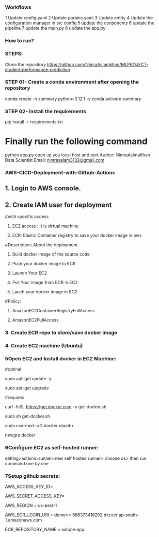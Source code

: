
### Workflows

1 Update config.yaml
2 Update params.yaml
3 Update entity
4 Update the configuration manager in src config
5 update the conponents
6 update the pipeline
7 update the main.py
8 update the app.py

### How to run?
### STEPS:
Clone the repository
https://github.com/NimraAslamkhan/MLPROJECT-student-performance-prediction

### STEP 01- Create a conda environment after opening the repository
conda create -n summary python=3.12.1 -y
conda activate summary

### STEP 02- install the requirements
pip install -r requirements.txt
# Finally run the following command
python app.py
open up you local host and port
Author: NimraAslmaKhan
Data Scientist
Email: nimraaslam3132@gmail.com


### AWS-CICD-Deployment-with-Github-Actions


## 1. Login to AWS console.


## 2. Create IAM user for deployment

#with specific access

1. EC2 access : It is virtual machine

2. ECR: Elastic Container registry to save your docker image in aws


#Description: About the deployment

1. Build docker image of the source code

2. Push your docker image to ECR

3. Launch Your EC2 

4. Pull Your image from ECR in EC2

5. Lauch your docker image in EC2

#Policy:

1. AmazonEC2ContainerRegistryFullAccess

2. AmazonEC2FullAccess


### 3. Create ECR repo to store/save docker image


### 4. Create EC2 machine (Ubuntu)

### 5Open EC2 and Install docker in EC2 Machine:
#optinal

sudo apt-get update -y

sudo apt-get upgrade

#required

curl -fsSL https://get.docker.com -o get-docker.sh

sudo sh get-docker.sh

sudo usermod -aG docker ubuntu

newgrp docker

### 6Configure EC2 as self-hosted runner:
setting>actions>runner>new self hosted runner> choose os> then run command one by one
### 7Setup github secrets:

AWS_ACCESS_KEY_ID=

AWS_SECRET_ACCESS_KEY=

AWS_REGION = us-east-1

AWS_ECR_LOGIN_URI = demo>>  566373416292.dkr.ecr.ap-south-1.amazonaws.com

ECR_REPOSITORY_NAME = simple-app
